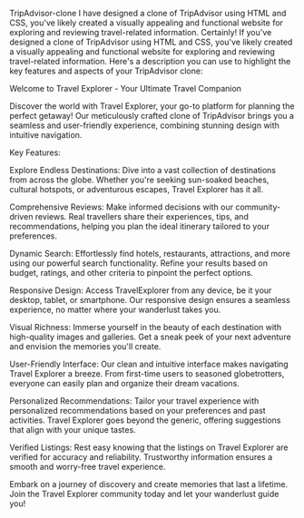 TripAdvisor-clone
I have designed a clone of TripAdvisor using HTML and CSS, you've likely created a visually appealing and functional website for exploring and reviewing travel-related information. Certainly! If you've designed a clone of TripAdvisor using HTML and CSS, you've likely created a visually appealing and functional website for exploring and reviewing travel-related information. Here's a description you can use to highlight the key features and aspects of your TripAdvisor clone:

Welcome to Travel Explorer - Your Ultimate Travel Companion

Discover the world with Travel Explorer, your go-to platform for planning the perfect getaway! Our meticulously crafted clone of TripAdvisor brings you a seamless and user-friendly experience, combining stunning design with intuitive navigation.

Key Features:

Explore Endless Destinations: Dive into a vast collection of destinations from across the globe. Whether you're seeking sun-soaked beaches, cultural hotspots, or adventurous escapes, Travel Explorer has it all.

Comprehensive Reviews: Make informed decisions with our community-driven reviews. Real travellers share their experiences, tips, and recommendations, helping you plan the ideal itinerary tailored to your preferences.

Dynamic Search: Effortlessly find hotels, restaurants, attractions, and more using our powerful search functionality. Refine your results based on budget, ratings, and other criteria to pinpoint the perfect options.

Responsive Design: Access TravelExplorer from any device, be it your desktop, tablet, or smartphone. Our responsive design ensures a seamless experience, no matter where your wanderlust takes you.

Visual Richness: Immerse yourself in the beauty of each destination with high-quality images and galleries. Get a sneak peek of your next adventure and envision the memories you'll create.

User-Friendly Interface: Our clean and intuitive interface makes navigating Travel Explorer a breeze. From first-time users to seasoned globetrotters, everyone can easily plan and organize their dream vacations.

Personalized Recommendations: Tailor your travel experience with personalized recommendations based on your preferences and past activities. Travel Explorer goes beyond the generic, offering suggestions that align with your unique tastes.

Verified Listings: Rest easy knowing that the listings on Travel Explorer are verified for accuracy and reliability. Trustworthy information ensures a smooth and worry-free travel experience.

Embark on a journey of discovery and create memories that last a lifetime. Join the Travel Explorer community today and let your wanderlust guide you!
